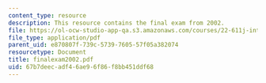 ```yaml
---
content_type: resource
description: This resource contains the final exam from 2002.
file: https://ol-ocw-studio-app-qa.s3.amazonaws.com/courses/22-611j-introduction-to-plasma-physics-i-fall-2006/67b7deecadf46ae96f86f8bb451ddf68_finalexam2002.pdf
file_type: application/pdf
parent_uid: e870807f-739c-5739-7605-57f05a382074
resourcetype: Document
title: finalexam2002.pdf
uid: 67b7deec-adf4-6ae9-6f86-f8bb451ddf68
---
```

